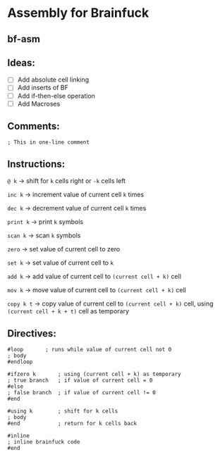 # Assembly for Brainfuck
## bf-asm
## Ideas:
- [ ] Add absolute cell linking
- [ ] Add inserts of BF
- [ ] Add if-then-else operation
- [ ] Add Macroses

## Comments:
```; This in one-line comment```

## Instructions:
```@ k``` -> shift for ```k``` cells right or ```-k``` cells left

```inc k``` -> increment value of current cell ```k``` times

```dec k``` -> decrement value of current cell ```k``` times

```print k``` -> print ```k``` symbols

```scan k``` -> scan ```k``` symbols

```zero``` -> set value of current cell to zero

```set k``` -> set value of current cell to ```k```

```add k``` -> add value of current cell to ```(current cell + k)``` cell

```mov k``` -> move value of current cell to ```(current cell + k)``` cell

```copy k t``` -> copy value of current cell to ```(current cell + k)``` cell, using ```(current cell + k + t)``` cell as temporary

## Directives:
```
#loop       ; runs while value of current cell not 0
; body
#endloop
```
```
#ifzero k       ; using (current cell + k) as temporary
; true branch   ; if value of current cell = 0
#else
; false branch  ; if value of current cell != 0
#end
```
```
#using k        ; shift for k cells
; body
#end            ; return for k cells back
```
```
#inline
; inline brainfuck code
#end
```

